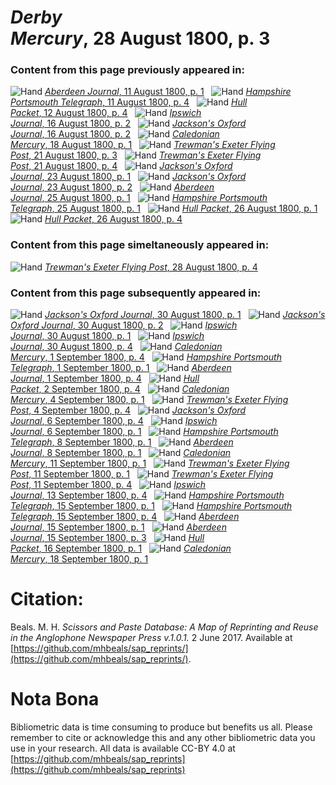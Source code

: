 # *Derby Mercury*, 28 August 1800, p. 3  
  
### Content from this page previously appeared in:  
![Hand](http://scissorsandpaste.net/wp-content/uploads/2017/06/smallhandpointer.png) [*Aberdeen Journal*, 11 August 1800, p. 1](https://mhbeals.github.io/sap_html/Aberdeen-Journal/Aberdeen-Journal-11-August-1800-p-1)  
![Hand](http://scissorsandpaste.net/wp-content/uploads/2017/06/smallhandpointer.png) [*Hampshire Portsmouth Telegraph*, 11 August 1800, p. 4](https://mhbeals.github.io/sap_html/Hampshire-Portsmouth-Telegraph/Hampshire-Portsmouth-Telegraph-11-August-1800-p-4)  
![Hand](http://scissorsandpaste.net/wp-content/uploads/2017/06/smallhandpointer.png) [*Hull Packet*, 12 August 1800, p. 4](https://mhbeals.github.io/sap_html/Hull-Packet/Hull-Packet-12-August-1800-p-4)  
![Hand](http://scissorsandpaste.net/wp-content/uploads/2017/06/smallhandpointer.png) [*Ipswich Journal*, 16 August 1800, p. 2](https://mhbeals.github.io/sap_html/Ipswich-Journal/Ipswich-Journal-16-August-1800-p-2)  
![Hand](http://scissorsandpaste.net/wp-content/uploads/2017/06/smallhandpointer.png) [*Jackson's Oxford Journal*, 16 August 1800, p. 2](https://mhbeals.github.io/sap_html/Jackson's-Oxford-Journal/Jackson's-Oxford-Journal-16-August-1800-p-2)  
![Hand](http://scissorsandpaste.net/wp-content/uploads/2017/06/smallhandpointer.png) [*Caledonian Mercury*, 18 August 1800, p. 1](https://mhbeals.github.io/sap_html/Caledonian-Mercury/Caledonian-Mercury-18-August-1800-p-1)  
![Hand](http://scissorsandpaste.net/wp-content/uploads/2017/06/smallhandpointer.png) [*Trewman's Exeter Flying Post*, 21 August 1800, p. 3](https://mhbeals.github.io/sap_html/Trewman's-Exeter-Flying-Post/Trewman's-Exeter-Flying-Post-21-August-1800-p-3)  
![Hand](http://scissorsandpaste.net/wp-content/uploads/2017/06/smallhandpointer.png) [*Trewman's Exeter Flying Post*, 21 August 1800, p. 4](https://mhbeals.github.io/sap_html/Trewman's-Exeter-Flying-Post/Trewman's-Exeter-Flying-Post-21-August-1800-p-4)  
![Hand](http://scissorsandpaste.net/wp-content/uploads/2017/06/smallhandpointer.png) [*Jackson's Oxford Journal*, 23 August 1800, p. 1](https://mhbeals.github.io/sap_html/Jackson's-Oxford-Journal/Jackson's-Oxford-Journal-23-August-1800-p-1)  
![Hand](http://scissorsandpaste.net/wp-content/uploads/2017/06/smallhandpointer.png) [*Jackson's Oxford Journal*, 23 August 1800, p. 2](https://mhbeals.github.io/sap_html/Jackson's-Oxford-Journal/Jackson's-Oxford-Journal-23-August-1800-p-2)  
![Hand](http://scissorsandpaste.net/wp-content/uploads/2017/06/smallhandpointer.png) [*Aberdeen Journal*, 25 August 1800, p. 1](https://mhbeals.github.io/sap_html/Aberdeen-Journal/Aberdeen-Journal-25-August-1800-p-1)  
![Hand](http://scissorsandpaste.net/wp-content/uploads/2017/06/smallhandpointer.png) [*Hampshire Portsmouth Telegraph*, 25 August 1800, p. 1](https://mhbeals.github.io/sap_html/Hampshire-Portsmouth-Telegraph/Hampshire-Portsmouth-Telegraph-25-August-1800-p-1)  
![Hand](http://scissorsandpaste.net/wp-content/uploads/2017/06/smallhandpointer.png) [*Hull Packet*, 26 August 1800, p. 1](https://mhbeals.github.io/sap_html/Hull-Packet/Hull-Packet-26-August-1800-p-1)  
![Hand](http://scissorsandpaste.net/wp-content/uploads/2017/06/smallhandpointer.png) [*Hull Packet*, 26 August 1800, p. 4](https://mhbeals.github.io/sap_html/Hull-Packet/Hull-Packet-26-August-1800-p-4)  
  
### Content from this page simeltaneously appeared in:  
![Hand](http://scissorsandpaste.net/wp-content/uploads/2017/06/smallhandpointer.png) [*Trewman's Exeter Flying Post*, 28 August 1800, p. 4](https://mhbeals.github.io/sap_html/Trewman's-Exeter-Flying-Post/Trewman's-Exeter-Flying-Post-28-August-1800-p-4)  
  
### Content from this page subsequently appeared in:  
![Hand](http://scissorsandpaste.net/wp-content/uploads/2017/06/smallhandpointer.png) [*Jackson's Oxford Journal*, 30 August 1800, p. 1](https://mhbeals.github.io/sap_html/Jackson's-Oxford-Journal/Jackson's-Oxford-Journal-30-August-1800-p-1)  
![Hand](http://scissorsandpaste.net/wp-content/uploads/2017/06/smallhandpointer.png) [*Jackson's Oxford Journal*, 30 August 1800, p. 2](https://mhbeals.github.io/sap_html/Jackson's-Oxford-Journal/Jackson's-Oxford-Journal-30-August-1800-p-2)  
![Hand](http://scissorsandpaste.net/wp-content/uploads/2017/06/smallhandpointer.png) [*Ipswich Journal*, 30 August 1800, p. 1](https://mhbeals.github.io/sap_html/Ipswich-Journal/Ipswich-Journal-30-August-1800-p-1)  
![Hand](http://scissorsandpaste.net/wp-content/uploads/2017/06/smallhandpointer.png) [*Ipswich Journal*, 30 August 1800, p. 4](https://mhbeals.github.io/sap_html/Ipswich-Journal/Ipswich-Journal-30-August-1800-p-4)  
![Hand](http://scissorsandpaste.net/wp-content/uploads/2017/06/smallhandpointer.png) [*Caledonian Mercury*, 1 September 1800, p. 4](https://mhbeals.github.io/sap_html/Caledonian-Mercury/Caledonian-Mercury-1-September-1800-p-4)  
![Hand](http://scissorsandpaste.net/wp-content/uploads/2017/06/smallhandpointer.png) [*Hampshire Portsmouth Telegraph*, 1 September 1800, p. 1](https://mhbeals.github.io/sap_html/Hampshire-Portsmouth-Telegraph/Hampshire-Portsmouth-Telegraph-1-September-1800-p-1)  
![Hand](http://scissorsandpaste.net/wp-content/uploads/2017/06/smallhandpointer.png) [*Aberdeen Journal*, 1 September 1800, p. 4](https://mhbeals.github.io/sap_html/Aberdeen-Journal/Aberdeen-Journal-1-September-1800-p-4)  
![Hand](http://scissorsandpaste.net/wp-content/uploads/2017/06/smallhandpointer.png) [*Hull Packet*, 2 September 1800, p. 4](https://mhbeals.github.io/sap_html/Hull-Packet/Hull-Packet-2-September-1800-p-4)  
![Hand](http://scissorsandpaste.net/wp-content/uploads/2017/06/smallhandpointer.png) [*Caledonian Mercury*, 4 September 1800, p. 1](https://mhbeals.github.io/sap_html/Caledonian-Mercury/Caledonian-Mercury-4-September-1800-p-1)  
![Hand](http://scissorsandpaste.net/wp-content/uploads/2017/06/smallhandpointer.png) [*Trewman's Exeter Flying Post*, 4 September 1800, p. 4](https://mhbeals.github.io/sap_html/Trewman's-Exeter-Flying-Post/Trewman's-Exeter-Flying-Post-4-September-1800-p-4)  
![Hand](http://scissorsandpaste.net/wp-content/uploads/2017/06/smallhandpointer.png) [*Jackson's Oxford Journal*, 6 September 1800, p. 4](https://mhbeals.github.io/sap_html/Jackson's-Oxford-Journal/Jackson's-Oxford-Journal-6-September-1800-p-4)  
![Hand](http://scissorsandpaste.net/wp-content/uploads/2017/06/smallhandpointer.png) [*Ipswich Journal*, 6 September 1800, p. 1](https://mhbeals.github.io/sap_html/Ipswich-Journal/Ipswich-Journal-6-September-1800-p-1)  
![Hand](http://scissorsandpaste.net/wp-content/uploads/2017/06/smallhandpointer.png) [*Hampshire Portsmouth Telegraph*, 8 September 1800, p. 1](https://mhbeals.github.io/sap_html/Hampshire-Portsmouth-Telegraph/Hampshire-Portsmouth-Telegraph-8-September-1800-p-1)  
![Hand](http://scissorsandpaste.net/wp-content/uploads/2017/06/smallhandpointer.png) [*Aberdeen Journal*, 8 September 1800, p. 1](https://mhbeals.github.io/sap_html/Aberdeen-Journal/Aberdeen-Journal-8-September-1800-p-1)  
![Hand](http://scissorsandpaste.net/wp-content/uploads/2017/06/smallhandpointer.png) [*Caledonian Mercury*, 11 September 1800, p. 1](https://mhbeals.github.io/sap_html/Caledonian-Mercury/Caledonian-Mercury-11-September-1800-p-1)  
![Hand](http://scissorsandpaste.net/wp-content/uploads/2017/06/smallhandpointer.png) [*Trewman's Exeter Flying Post*, 11 September 1800, p. 1](https://mhbeals.github.io/sap_html/Trewman's-Exeter-Flying-Post/Trewman's-Exeter-Flying-Post-11-September-1800-p-1)  
![Hand](http://scissorsandpaste.net/wp-content/uploads/2017/06/smallhandpointer.png) [*Trewman's Exeter Flying Post*, 11 September 1800, p. 4](https://mhbeals.github.io/sap_html/Trewman's-Exeter-Flying-Post/Trewman's-Exeter-Flying-Post-11-September-1800-p-4)  
![Hand](http://scissorsandpaste.net/wp-content/uploads/2017/06/smallhandpointer.png) [*Ipswich Journal*, 13 September 1800, p. 4](https://mhbeals.github.io/sap_html/Ipswich-Journal/Ipswich-Journal-13-September-1800-p-4)  
![Hand](http://scissorsandpaste.net/wp-content/uploads/2017/06/smallhandpointer.png) [*Hampshire Portsmouth Telegraph*, 15 September 1800, p. 1](https://mhbeals.github.io/sap_html/Hampshire-Portsmouth-Telegraph/Hampshire-Portsmouth-Telegraph-15-September-1800-p-1)  
![Hand](http://scissorsandpaste.net/wp-content/uploads/2017/06/smallhandpointer.png) [*Hampshire Portsmouth Telegraph*, 15 September 1800, p. 4](https://mhbeals.github.io/sap_html/Hampshire-Portsmouth-Telegraph/Hampshire-Portsmouth-Telegraph-15-September-1800-p-4)  
![Hand](http://scissorsandpaste.net/wp-content/uploads/2017/06/smallhandpointer.png) [*Aberdeen Journal*, 15 September 1800, p. 1](https://mhbeals.github.io/sap_html/Aberdeen-Journal/Aberdeen-Journal-15-September-1800-p-1)  
![Hand](http://scissorsandpaste.net/wp-content/uploads/2017/06/smallhandpointer.png) [*Aberdeen Journal*, 15 September 1800, p. 3](https://mhbeals.github.io/sap_html/Aberdeen-Journal/Aberdeen-Journal-15-September-1800-p-3)  
![Hand](http://scissorsandpaste.net/wp-content/uploads/2017/06/smallhandpointer.png) [*Hull Packet*, 16 September 1800, p. 1](https://mhbeals.github.io/sap_html/Hull-Packet/Hull-Packet-16-September-1800-p-1)  
![Hand](http://scissorsandpaste.net/wp-content/uploads/2017/06/smallhandpointer.png) [*Caledonian Mercury*, 18 September 1800, p. 1](https://mhbeals.github.io/sap_html/Caledonian-Mercury/Caledonian-Mercury-18-September-1800-p-1)  


# Citation: 

Beals. M. H. *Scissors and Paste Database: A Map of Reprinting and Reuse in the Anglophone Newspaper Press v.1.0.1.* 2 June 2017. Available at [https://github.com/mhbeals/sap_reprints/](https://github.com/mhbeals/sap_reprints/). 

# Nota Bona

Bibliometric data is time consuming to produce but benefits us all. Please remember to cite or acknowledge this and any other bibliometric data you use in your research. All data is available CC-BY 4.0 at [https://github.com/mhbeals/sap_reprints](https://github.com/mhbeals/sap_reprints)